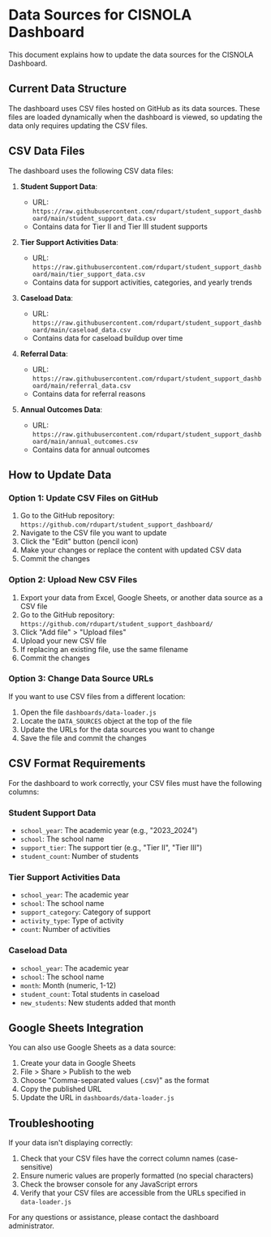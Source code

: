 # Data Sources for CISNOLA Dashboard

This document explains how to update the data sources for the CISNOLA Dashboard.

## Current Data Structure

The dashboard uses CSV files hosted on GitHub as its data sources. These files are loaded dynamically when the dashboard is viewed, so updating the data only requires updating the CSV files.

## CSV Data Files

The dashboard uses the following CSV data files:

1. **Student Support Data**: 
   - URL: `https://raw.githubusercontent.com/rdupart/student_support_dashboard/main/student_support_data.csv`
   - Contains data for Tier II and Tier III student supports

2. **Tier Support Activities Data**:
   - URL: `https://raw.githubusercontent.com/rdupart/student_support_dashboard/main/tier_support_data.csv`
   - Contains data for support activities, categories, and yearly trends

3. **Caseload Data**:
   - URL: `https://raw.githubusercontent.com/rdupart/student_support_dashboard/main/caseload_data.csv`
   - Contains data for caseload buildup over time

4. **Referral Data**:
   - URL: `https://raw.githubusercontent.com/rdupart/student_support_dashboard/main/referral_data.csv`
   - Contains data for referral reasons

5. **Annual Outcomes Data**:
   - URL: `https://raw.githubusercontent.com/rdupart/student_support_dashboard/main/annual_outcomes.csv`
   - Contains data for annual outcomes

## How to Update Data

### Option 1: Update CSV Files on GitHub

1. Go to the GitHub repository: `https://github.com/rdupart/student_support_dashboard/`
2. Navigate to the CSV file you want to update
3. Click the "Edit" button (pencil icon)
4. Make your changes or replace the content with updated CSV data
5. Commit the changes

### Option 2: Upload New CSV Files

1. Export your data from Excel, Google Sheets, or another data source as a CSV file
2. Go to the GitHub repository: `https://github.com/rdupart/student_support_dashboard/`
3. Click "Add file" > "Upload files"
4. Upload your new CSV file
5. If replacing an existing file, use the same filename
6. Commit the changes

### Option 3: Change Data Source URLs

If you want to use CSV files from a different location:

1. Open the file `dashboards/data-loader.js`
2. Locate the `DATA_SOURCES` object at the top of the file
3. Update the URLs for the data sources you want to change
4. Save the file and commit the changes

## CSV Format Requirements

For the dashboard to work correctly, your CSV files must have the following columns:

### Student Support Data
- `school_year`: The academic year (e.g., "2023_2024")
- `school`: The school name
- `support_tier`: The support tier (e.g., "Tier II", "Tier III")
- `student_count`: Number of students

### Tier Support Activities Data
- `school_year`: The academic year
- `school`: The school name
- `support_category`: Category of support
- `activity_type`: Type of activity
- `count`: Number of activities

### Caseload Data
- `school_year`: The academic year
- `school`: The school name
- `month`: Month (numeric, 1-12)
- `student_count`: Total students in caseload
- `new_students`: New students added that month

## Google Sheets Integration

You can also use Google Sheets as a data source:

1. Create your data in Google Sheets
2. File > Share > Publish to the web
3. Choose "Comma-separated values (.csv)" as the format
4. Copy the published URL
5. Update the URL in `dashboards/data-loader.js`

## Troubleshooting

If your data isn't displaying correctly:

1. Check that your CSV files have the correct column names (case-sensitive)
2. Ensure numeric values are properly formatted (no special characters)
3. Check the browser console for any JavaScript errors
4. Verify that your CSV files are accessible from the URLs specified in `data-loader.js`

For any questions or assistance, please contact the dashboard administrator.

